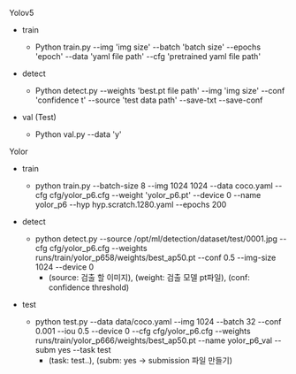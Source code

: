 Yolov5
 - train
   - Python train.py --img 'img size' --batch 'batch size' --epochs 'epoch' --data 'yaml file path' --cfg 'pretrained yaml file path'
 
 - detect
   - Python detect.py --weights 'best.pt file path' --img 'img size' --conf 'confidence t' --source 'test data path' --save-txt --save-conf
 
 - val (Test)
   - Python val.py --data 'y' 



Yolor 
 - train 
   - python train.py --batch-size 8 --img 1024 1024 --data coco.yaml --cfg cfg/yolor_p6.cfg --weight 'yolor_p6.pt' --device 0 --name yolor_p6 --hyp hyp.scratch.1280.yaml --epochs 200
   
 - detect
   - python detect.py --source /opt/ml/detection/dataset/test/0001.jpg --cfg cfg/yolor_p6.cfg --weights runs/train/yolor_p658/weights/best_ap50.pt --conf 0.5 --img-size 1024 --device 0
     - (source: 검출 할 이미지), (weight: 검출 모델 pt파일), (conf: confidence threshold)
           
 - test
   - python test.py --data data/coco.yaml --img 1024 --batch 32 --conf 0.001 --iou 0.5 --device 0 --cfg cfg/yolor_p6.cfg --weights runs/train/yolor_p666/weights/best_ap50.pt --name yolor_p6_val --subm yes --task test
     - (task: test..), (subm: yes -> submission 파일 만들기)
   
